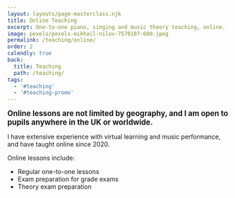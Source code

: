```yaml
---
layout: layouts/page-masterclass.njk
title: Online Teaching
excerpt: One-to-one piano, singing and music theory teaching, online.
image: pexels/pexels-mikhail-nilov-7570107-600.jpeg
permalink: /teaching/online/
order: 2
calendly: true
back:
  title: Teaching
  path: /teaching/
tags:
  - '#teaching'
  - '#teaching-promo'
---
```


<big>**Online lessons are not limited by geography, and I am open to pupils anywhere in the UK or worldwide.**</big>

I have extensive experience with virtual learning and music performance, and have taught online since 2020.

Online lessons include:

- Regular one-to-one lessons
- Exam preparation for grade exams
- Theory exam preparation
